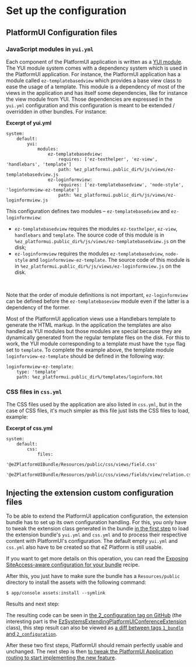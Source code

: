 #  Set up the configuration

## PlatformUI Configuration files

### JavaScript modules in `yui.yml`

Each component of the PlatformUI application is written as a [YUI module](http://yuilibrary.com/yui/docs/yui/create.html). The YUI module system comes with a dependency system which is used in the PlatformUI application. For instance, the PlatformUI application has a module called `ez-templatebasedview` which provides a base view class to ease the usage of a template. This module is a dependency of most of the views in the application and has itself some dependencies, like for instance the view module from YUI. Those dependencies are expressed in the `yui.yml` configuration and this configuration is meant to be extended / overridden in other bundles. For instance:

**Excerpt of yui.yml**

```
system:
    default:
        yui:
            modules:                
                ez-templatebasedview:
                    requires: ['ez-texthelper', 'ez-view', 'handlebars', 'template']
                    path: %ez_platformui.public_dir%/js/views/ez-templatebasedview.js
                ez-loginformview:
                    requires: ['ez-templatebasedview', 'node-style', 'loginformview-ez-template']
                    path: %ez_platformui.public_dir%/js/views/ez-loginformview.js
```

This configuration defines two modules – `ez-templatebasedview` and `ez-loginformview`:

-   `ez-templatebasedview` requires the modules `ez-texthelper`, `ez-view`, `handlebars` and `template`. The source code of this module is in `%ez_platformui.public_dir%/js/views/ez-templatebasedview.js` on the disk;
-   `ez-loginformview` requires the modules `ez-templatebasedview`, `node-style` and `loginformview-ez-template`. The source code of this module is in `%ez_platformui.public_dir%/js/views/ez-loginformview.js` on the disk.

 

Note that the order of module definitions is not important, `ez-loginformview` can be defined before the `ez-templatebaseview` module even if the latter is a dependency of the former.

Most of the PlatformUI application views use a Handlebars template to generate the HTML markup. In the application the templates are also handled as YUI modules but those modules are special because they are dynamically generated from the regular template files on the disk. For this to work, the YUI module corresponding to a template must have the `type` flag set to `template`. To complete the example above, the template module `loginforview-ez-template` should be defined in the following way:

```
loginformview-ez-template:
    type: 'template'
    path: %ez_platformui.public_dir%/templates/loginform.hbt
```

### CSS files in `css.yml`

The CSS files used by the application are also listed in `css.yml`, but in the case of CSS files, it's much simpler as this file just lists the CSS files to load, example:

**Excerpt of css.yml**

```
system:
    default:
        css:
            files:
                - '@eZPlatformUIBundle/Resources/public/css/views/field.css'
                - '@eZPlatformUIBundle/Resources/public/css/views/fields/view/relation.css'
```

## Injecting the extension custom configuration files

To be able to extend the PlatformUI application configuration, the extension bundle has to set up its own configuration handling. For this, you only have to tweak the extension class generated in the bundle [in the first step](Create-the-extension-Bundle_31430237.html) to load the extension bundle's `yui.yml` and `css.yml` and to process their respective content with PlatformUI's configuration. The default empty `yui.yml` and `css.yml` also have to be created so that eZ Platform is still usable.

If you want to get more details on this operation, you can read the [Exposing SiteAccess-aware configuration for your bundle](Exposing-SiteAccess-aware-configuration-for-your-bundle_31429794.html) recipe.

After this, you just have to make sure the bundle has a `Resources/public` directory to install the assets with the following command:

```
$ app/console assets:install --symlink
```

Results and next step:

The resulting code can be seen in [the 2\_configuration tag on GitHub](https://github.com/ezsystems/ExtendingPlatformUIConferenceBundle/tree/2_configuration) (the interesting part is the [EzSystemsExtendingPlatformUIConferenceExtension](https://github.com/ezsystems/ExtendingPlatformUIConferenceBundle/blob/2_configuration/DependencyInjection/EzSystemsExtendingPlatformUIConferenceExtension.php) class), this step result can also be viewed as [a diff between tags `1_bundle` and `2_configuration`](https://github.com/ezsystems/ExtendingPlatformUIConferenceBundle/compare/1_bundle...2_configuration).

After these two first steps, PlatformUI should remain perfectly usable and unchanged. The next step is then [to tweak the PlatformUI Application routing to start implementing the new feature](Alter-the-JavaScript-Application-routing_31430241.html).
